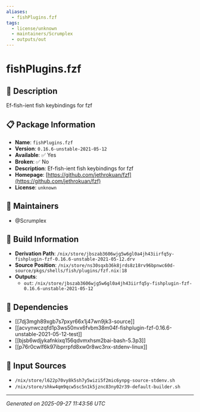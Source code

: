 ```yaml
---
aliases:
  - fishPlugins.fzf
tags:
  - license/unknown
  - maintainers/Scrumplex
  - outputs/out
---
```


# fishPlugins.fzf

## 📝 Description

Ef-fish-ient fish keybindings for fzf

## 📋 Package Information

- **Name**: `fishPlugins.fzf`
- **Version**: `0.16.6-unstable-2021-05-12`
- **Available**: ✅ Yes
- **Broken**: ✅ No
- **Description**: Ef-fish-ient fish keybindings for fzf
- **Homepage**: [https://github.com/jethrokuan/fzf](https://github.com/jethrokuan/fzf)
- **License**: `unknown`
## 👥 Maintainers

- @Scrumplex


## 🔧 Build Information

- **Derivation Path**: `/nix/store/jbszab3606wjg5w6gl0a4jh43iirfq5y-fishplugin-fzf-0.16.6-unstable-2021-05-12.drv`
- **Source Position**: `/nix/store/ns30sqxb36k8jrds8z18rv96bpnwc60d-source/pkgs/shells/fish/plugins/fzf.nix:18`
- **Outputs**:
  - `out`:  `/nix/store/jbszab3606wjg5w6gl0a4jh43iirfq5y-fishplugin-fzf-0.16.6-unstable-2021-05-12`

## 🔗 Dependencies

- [[7dj3mgh89xgb7s7pxyr66x1j47wn9jk3-source]]
- [[acvynwczqfd1p3ws50nvx6fvbm38m04f-fishplugin-fzf-0.16.6-unstable-2021-05-12-test]]
- [[bjsb6wdjykafnkixq156qdvmxhsm2bai-bash-5.3p3]]
- [[p76r0cwlf6k97ibprrpfd8xw0r8wc3nx-stdenv-linux]]

## 📁 Input Sources

- `/nix/store/l622p70vy8k5sh7y5wizi5f2mic6ynpg-source-stdenv.sh`
- `/nix/store/shkw4qm9qcw5sc5n1k5jznc83ny02r39-default-builder.sh`

---
*Generated on 2025-09-27 11:43:56 UTC*
